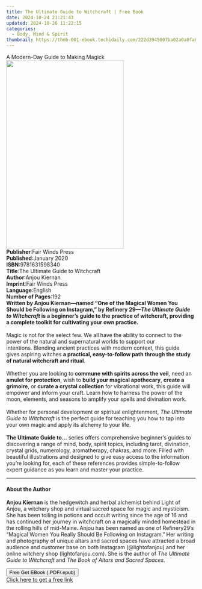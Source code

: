 ```yaml
---
title: The Ultimate Guide to Witchcraft | Free Book
date: 2024-10-24 21:21:43
updated: 2024-10-26 11:22:15
categories:
  - Body, Mind & Spirit
thumbnail: https://thmb-001-ebook.techidaily.com/222d3945007ba02a0a0fa64286dd2ad2a84fd3661c342f5cce1154ca792967c5.jpg
---
```

<main id="book-container">
  <div class="flex flex-col">
    <div class="book-brief flex-1 py-6 px-4 sm:p-6 md:py-10 md:px-8">
      <!-- brief-->
      <div class="book-brief-main">A Modern-Day Guide to Making Magick</div>
    </div>
    <div
      class="book-meta-info flex-1 grid gap-4 col-start-1 col-end-3 row-start-1 sm:mb-6 sm:grid-cols-4 lg:gap-6 lg:col-start-2 lg:row-end-6 lg:row-span-6 lg:mb-0"
    >
      <div
        class="book-meta-info-left place-content-center mt-4 p-4 text-sm leading-6 col-start-2 col-span-2 dark:text-slate-400"
      >
        <img
          class="w-full h-500 object-cover rounded-lg sm:h-255 sm:col-span-2 lg:col-span-full"
          src="https://img-001-ebook.techidaily.com/b5a4b459a8ffa5a8632cd379579b3f09c2c000cfc00de1e286bb3a611ac93888.jpg"
          alt=""
          width="312"
          height="500"
        />
      </div>
      <div
        class="book-meta-info-right mt-2 col-start-1 row-start-2 col-span-3 self-center"
      >
        <!-- meta data  -->
        <div class="flex flex-col px-4 md:px-8">
          <div class="flex-1">
            <strong>Publisher</strong>:<span class="px-2"
              >Fair Winds Press</span
            >
          </div>
          <div class="flex-1">
            <strong>Published</strong>:<span class="px-2">January 2020</span>
          </div>
          <div class="flex-1">
            <strong>ISBN</strong>:<span class="px-2">9781631598340</span>
          </div>
          <div class="flex-1">
            <strong>Title</strong>:<span class="px-2"
              >The Ultimate Guide to Witchcraft</span
            >
          </div>
          <div class="flex-1">
            <strong>Author</strong>:<span class="px-2">Anjou Kiernan</span>
          </div>
          <div class="flex-1">
            <strong>Imprint</strong>:<span class="px-2">Fair Winds Press</span>
          </div>
          <div class="flex-1">
            <strong>Language</strong>:<span class="px-2">English</span>
          </div>
          <div class="flex-1">
            <strong>Number of Pages</strong>:<span class="px-2">192</span>
          </div>
        </div>
      </div>
    </div>
    <div class="book-description flex-1 py-6 px-4 sm:p-6 md:py-10 md:px-8">
      <div class="book-description-main">
        <div accordion-content="" id="description">
          <b
            >Written by Anjou Kiernan—named “One of the Magical Women You Should
            be Following on Instagram,” by Refinery 29—<i
              >The Ultimate Guide to Witchcraft</i
            >&nbsp;is a beginner’s guide to the practice of witchcraft,
            providing a complete toolkit for cultivating your own practice. </b
          ><br /><br />
          Magic is not for the select few. We all have the ability to connect to
          the power of the natural and supernatural worlds to support our
          intentions.&nbsp;Blending ancient practices with modern context, this
          guide gives&nbsp;aspiring witches
          <b
            >a practical, easy-to-follow path through the study of natural
            witchcraft and ritual</b
          >.<br /><br />
          Whether you are looking to
          <b>commune with spirits across the veil</b>, need an
          <b>amulet for protection</b>, wish to
          <b>build your magical apothecary</b>, <b>create a grimoire</b>, or
          <b>curate a crystal collection</b> for vibrational work, this guide
          will empower and inform your craft. Learn how to harness the power of
          the moon, elements, and seasons&nbsp;to amplify your spells and
          divination work.<br /><br />
          Whether for personal development or spiritual enlightenment,
          <i>The Ultimate Guide to Witchcraft</i> is the perfect guide for
          teaching you how to tap into your own magic and apply its alchemy to
          your life.&nbsp;<br /><br /><b>The Ultimate Guide to…</b> series
          offers comprehensive beginner’s guides to discovering a range of mind,
          body, spirit topics, including tarot, divination, crystal grids,
          numerology, aromatherapy, chakras, and more. Filled with beautiful
          illustrations and designed to give easy access to the information
          you’re looking for, each of these references provides simple-to-follow
          expert guidance as you learn and master your practice.
        </div>
        <div class="accordion-fader"></div>
      </div>
    </div>
    <div class="book-excerpts flex-1 py-6 px-4 sm:p-6 md:py-10 md:px-8">
      <!-- excerpts-->
      <div class="book-excerpts-main">
        <hr />
        <h4 class="placeholder placeholder-heading">
          <span>About the Author</span>
        </h4>
        <p></p>
        <p>
          <b>Anjou Kiernan</b> is the hedgewitch and herbal alchemist behind
          Light of Anjou, a witchery shop and virtual sacred space for magic and
          mysticism. She has been toiling in potions and occult writing since
          the age of 16 and has continued her journey in witchcraft on a
          magically minded homestead in the rolling hills of mid-Maine<b>. </b
          >Anjou has been named as one of Refinery29’s “Magical Women You Really
          Should Be Following on Instagram.”<b>&nbsp;</b>Her writing and
          photography of unique altars and sacred spaces have attracted a broad
          audience and customer base on both Instagram (@lightofanjou) and her
          online witchery shop (lightofanjou.com). She is the author of
          <i>The Ultimate Guide to Witchcraft</i> and
          <i>The Book of Altars and Sacred Spaces</i>.
        </p>
        <p></p>
      </div>
    </div>
    <div
      class="book-about-author flex-1 py-6 px-4 sm:p-6 md:py-10 md:px-8"
    ></div>
    <div class="book-free-get flex-1 py-6 px-4 sm:p-6 md:py-10 md:px-8">
      <button
        id="btn-free-get"
        class="bg-blue-500 hover:bg-blue-700 text-white font-bold py-2 px-4 rounded"
      >
        Free Get EBook (.PDF/.epub)
      </button>
      <div id="countdown-display" class="px-2 text-lg mt-2"></div>
      <a
        id="free-link"
        class="hidden bg-blue-500 hover:bg-blue-700 text-white font-bold py-2 px-4 rounded"
        href="https://www.ebooks.com/en-us/book/210199753/the-ultimate-guide-to-witchcraft/anjou-kiernan/"
        target="_blank"
        >Click here to get a free link</a
      >
    </div>
    <script>
      let countdownTime = 0;
      let countdownInterval = null;
      document
        .getElementById('btn-free-get')
        .addEventListener('click', startCountdown);
      function startCountdown() {
        countdownTime = new Date().getTime() + 60000 * 3;
        countdownInterval = setInterval(updateCountdown, 1000);
        document.getElementById('btn-free-get').disabled = true;
        document
          .getElementById('btn-free-get')
          .classList.add('bg-gray-500', 'cursor-not-allowed');
      }
      function updateCountdown() {
        let currentTime = new Date().getTime();
        let timeLeft = countdownTime - currentTime;
        let secondsLeft = Math.floor(timeLeft / 1000);
        document.getElementById('countdown-display').innerHTML =
          `Remaining time: ${secondsLeft} seconds.`;
        if (secondsLeft <= 0) {
          clearInterval(countdownInterval);
          document.getElementById('btn-free-get').classList.add('hidden');
          document.getElementById('free-link').classList.remove('hidden');
          document.getElementById('countdown-display').innerHTML = '';
        }
      }
    </script>
  </div>
</main>

